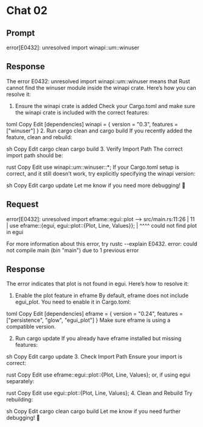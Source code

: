 # Chat 02

## Prompt

error[E0432]: unresolved import winapi::um::winuser

## Response

The error E0432: unresolved import winapi::um::winuser means that Rust cannot find the winuser module inside the winapi crate. Here’s how you can resolve it:

1. Ensure the winapi crate is added
Check your Cargo.toml and make sure the winapi crate is included with the correct features:

toml
Copy
Edit
[dependencies]
winapi = { version = "0.3", features = ["winuser"] }
2. Run cargo clean and cargo build
If you recently added the feature, clean and rebuild:

sh
Copy
Edit
cargo clean
cargo build
3. Verify Import Path
The correct import path should be:

rust
Copy
Edit
use winapi::um::winuser::*;
If your Cargo.toml setup is correct, and it still doesn’t work, try explicitly specifying the winapi version:

sh
Copy
Edit
cargo update
Let me know if you need more debugging! 🚀


## Request

error[E0432]: unresolved import eframe::egui::plot
  --> src/main.rs:11:26
   |
11 | use eframe::{egui, egui::plot::{Plot, Line, Values}};
   |                          ^^^^ could not find plot in egui

For more information about this error, try rustc --explain E0432.
error: could not compile main (bin "main") due to 1 previous error

## Response

The error indicates that plot is not found in egui. Here’s how to resolve it:

1. Enable the plot feature in eframe
By default, eframe does not include egui_plot. You need to enable it in Cargo.toml:

toml
Copy
Edit
[dependencies]
eframe = { version = "0.24", features = ["persistence", "glow", "egui_plot"] }
Make sure eframe is using a compatible version.

2. Run cargo update
If you already have eframe installed but missing features:

sh
Copy
Edit
cargo update
3. Check Import Path
Ensure your import is correct:

rust
Copy
Edit
use eframe::egui::plot::{Plot, Line, Values};
or, if using egui separately:

rust
Copy
Edit
use egui::plot::{Plot, Line, Values};
4. Clean and Rebuild
Try rebuilding:

sh
Copy
Edit
cargo clean
cargo build
Let me know if you need further debugging! 🚀












